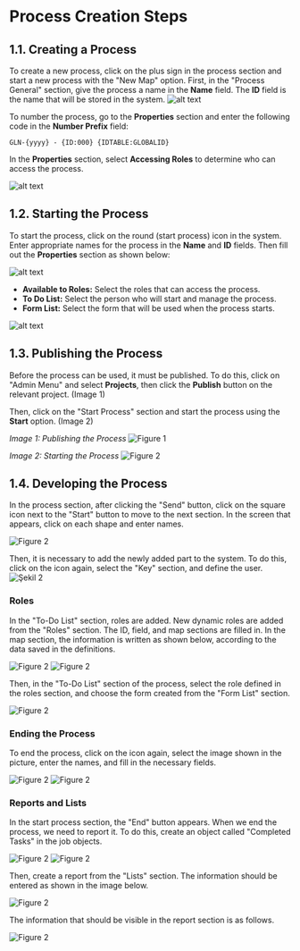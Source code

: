 # Process Creation Steps

## 1.1. Creating a Process

To create a new process, click on the plus sign in the process section and start a new process with the "New Map" option. First, in the "Process General" section, give the process a name in the **Name** field. The **ID** field is the name that will be stored in the system.
![alt text](/TimyaBPM-Documents/surecc1.png) 

To number the process, go to the **Properties** section and enter the following code in the **Number Prefix** field:

`GLN-{yyyy} - {ID:000} {IDTABLE:GLOBALID}`

In the **Properties** section, select **Accessing Roles** to determine who can access the process.

![alt text](/TimyaBPM-Documents/surecc2.png) 

## 1.2. Starting the Process

To start the process, click on the round (start process) icon in the system. Enter appropriate names for the process in the **Name** and **ID** fields. Then fill out the **Properties** section as shown below:

![alt text](/TimyaBPM-Documents/surecc3.png) 

- **Available to Roles:** Select the roles that can access the process.
- **To Do List:** Select the person who will start and manage the process.
- **Form List:** Select the form that will be used when the process starts.

![alt text](/TimyaBPM-Documents/surecc4.png) 

## 1.3. Publishing the Process

Before the process can be used, it must be published. To do this, click on "Admin Menu" and select **Projects**, then click the **Publish** button on the relevant project. (Image 1)

Then, click on the "Start Process" section and start the process using the **Start** option. (Image 2)

*Image 1: Publishing the Process*
![Figure 1](/TimyaBPM-Documents/surecc5.png)  

*Image 2: Starting the Process*
![Figure 2](/TimyaBPM-Documents/surecc6.png) 

## 1.4. Developing the Process

In the process section, after clicking the "Send" button, click on the square icon next to the "Start" button to move to the next section. In the screen that appears, click on each shape and enter names.

![Figure 2](/TimyaBPM-Documents/surecg1.png) 

Then, it is necessary to add the newly added part to the system. To do this, click on the icon again, select the "Key" section, and define the user.
![Şekil 2](/TimyaBPM-Documents/surec2.png) 

### Roles

In the "To-Do List" section, roles are added. New dynamic roles are added from the "Roles" section. The ID, field, and map sections are filled in. In the map section, the information is written as shown below, according to the data saved in the definitions.

![Figure 2](/TimyaBPM-Documents/roller1.png) 
![Figure 2](/TimyaBPM-Documents/roller2.png) 

Then, in the "To-Do List" section of the process, select the role defined in the roles section, and choose the form created from the "Form List" section.

![Figure 2](/TimyaBPM-Documents/roller3.png) 

### Ending the Process

To end the process, click on the icon again, select the image shown in the picture, enter the names, and fill in the necessary fields.

![Figure 2](/TimyaBPM-Documents/son1.png) 
![Figure 2](/TimyaBPM-Documents/son2.png) 

### Reports and Lists

In the start process section, the "End" button appears. When we end the process, we need to report it. To do this, create an object called "Completed Tasks" in the job objects.

![Figure 2](/TimyaBPM-Documents/son3.png) 
![Figure 2](/TimyaBPM-Documents/rapor.png) 

Then, create a report from the "Lists" section. The information should be entered as shown in the image below.

![Figure 2](/TimyaBPM-Documents/rapor2.png) 

The information that should be visible in the report section is as follows.

![Figure 2](/TimyaBPM-Documents/rapor3.png) 
